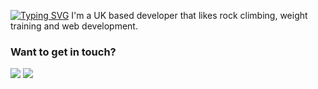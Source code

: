 [![Typing SVG](https://readme-typing-svg.demolab.com?font=&weight=600&duration=3000&pause=1500&color=C9D1D9&width=435&lines=Hi+there%2C+I'm+Laurenz)](https://git.io/typing-svg) 
I'm a UK based developer that likes rock climbing, weight training and web development.

### Want to get in touch?
<a href="mailto:laurenzguevara@outlook.com"><img src="https://custom-icon-badges.demolab.com/badge/-Outlook-%230078D4?style=for-the-badge&logo=microsoftoutlook&logoColor=white"></a>
<a href="https://www.linkedin.com/in/laurenzguevara/"><img src="https://custom-icon-badges.demolab.com/badge/-Linkedin-%230A66C2?style=for-the-badge&logo=linkedin&logoColor=white"></a>
